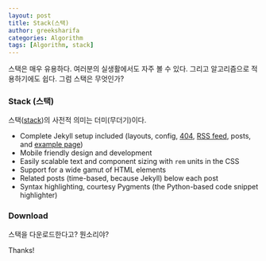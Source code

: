 ```yaml
---
layout: post
title: Stack(스택)
author: greeksharifa
categories: Algorithm
tags: [Algorithm, stack]
---
```


스택은 매우 유용하다. 여러분의 실생활에서도 자주 볼 수 있다. 그리고 알고리즘으로 적용하기에도 쉽다. 그럼 스택은 무엇인가?

### Stack (스택)

스택([stack](https://en.wikipedia.org/wiki/Stack_(abstract_data_type)))의 사전적 의미는 더미(무더기)이다.

* Complete Jekyll setup included (layouts, config, [404](/404), [RSS feed](/atom.xml), posts, and [example page](/about))
* Mobile friendly design and development
* Easily scalable text and component sizing with `rem` units in the CSS
* Support for a wide gamut of HTML elements
* Related posts (time-based, because Jekyll) below each post
* Syntax highlighting, courtesy Pygments (the Python-based code snippet highlighter)

### Download

스택을 다운로드한다고? 뭔소리야?

Thanks!
